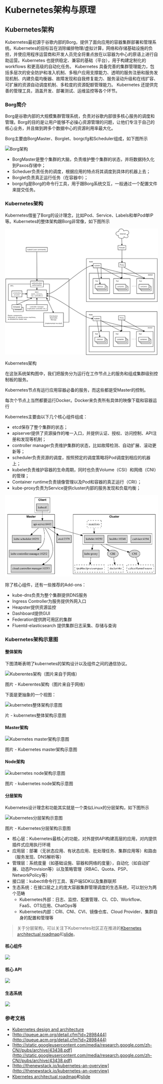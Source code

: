 # Kubernetes架构与原理

## Kubernetes架构 <a id="kubernetes&#x67B6;&#x6784;"></a>

Kubernetes最初源于谷歌内部的Borg，提供了面向应用的容器集群部署和管理系统。Kubernetes的目标旨在消除编排物理/虚拟计算，网络和存储基础设施的负担，并使应用程序运营商和开发人员完全将重点放在以容器为中心的原语上进行自助运营。Kubernetes 也提供稳定、兼容的基础（平台），用于构建定制化的workflows 和更高级的自动化任务。 Kubernetes 具备完善的集群管理能力，包括多层次的安全防护和准入机制、多租户应用支撑能力、透明的服务注册和服务发现机制、内建负载均衡器、故障发现和自我修复能力、服务滚动升级和在线扩容、可扩展的资源自动调度机制、多粒度的资源配额管理能力。 Kubernetes 还提供完善的管理工具，涵盖开发、部署测试、运维监控等各个环节。

### Borg简介 <a id="borg&#x7B80;&#x4ECB;"></a>

Borg是谷歌内部的大规模集群管理系统，负责对谷歌内部很多核心服务的调度和管理。Borg的目的是让用户能够不必操心资源管理的问题，让他们专注于自己的核心业务，并且做到跨多个数据中心的资源利用率最大化。

Borg主要由BorgMaster、Borglet、borgcfg和Scheduler组成，如下图所示

![Borg&#x67B6;&#x6784;](https://jimmysong.io/kubernetes-handbook/images/borg.png)

* BorgMaster是整个集群的大脑，负责维护整个集群的状态，并将数据持久化到Paxos存储中；
* Scheduer负责任务的调度，根据应用的特点将其调度到具体的机器上去；
* Borglet负责真正运行任务（在容器中）；
* borgcfg是Borg的命令行工具，用于跟Borg系统交互，一般通过一个配置文件来提交任务。

### Kubernetes架构 <a id="kubernetes&#x67B6;&#x6784;"></a>

Kubernetes借鉴了Borg的设计理念，比如Pod、Service、Labels和单Pod单IP等。Kubernetes的整体架构跟Borg非常像，如下图所示

![](../../.gitbook/assets/image%20%2832%29.png)

 Kubernetes架构

在这张系统架构图中，我们把服务分为运行在工作节点上的服务和组成集群级别控制板的服务。

Kubernetes节点有运行应用容器必备的服务，而这些都是受Master的控制。

每次个节点上当然都要运行Docker。Docker来负责所有具体的映像下载和容器运行

Kubernetes主要由以下几个核心组件组成：

* etcd保存了整个集群的状态；
* apiserver提供了资源操作的唯一入口，并提供认证、授权、访问控制、API注册和发现等机制；
* controller manager负责维护集群的状态，比如故障检测、自动扩展、滚动更新等；
* scheduler负责资源的调度，按照预定的调度策略将Pod调度到相应的机器上；
* kubelet负责维护容器的生命周期，同时也负责Volume（CSI）和网络（CNI）的管理；
* Container runtime负责镜像管理以及Pod和容器的真正运行（CRI）；
* kube-proxy负责为Service提供cluster内部的服务发现和负载均衡；



![](../../.gitbook/assets/image%20%2824%29.png)

除了核心组件，还有一些推荐的Add-ons：

* kube-dns负责为整个集群提供DNS服务
* Ingress Controller为服务提供外网入口
* Heapster提供资源监控
* Dashboard提供GUI
* Federation提供跨可用区的集群
* Fluentd-elasticsearch 提供集群日志采集、存储与查询

### Kubernetes架构示意图 <a id="kubernetes&#x67B6;&#x6784;&#x793A;&#x610F;&#x56FE;"></a>

#### 整体架构 <a id="&#x6574;&#x4F53;&#x67B6;&#x6784;"></a>

下图清晰表明了kubernetes的架构设计以及组件之间的通信协议。

![Kuberentes&#x67B6;&#x6784;&#xFF08;&#x56FE;&#x7247;&#x6765;&#x81EA;&#x4E8E;&#x7F51;&#x7EDC;&#xFF09;](https://jimmysong.io/kubernetes-handbook/images/kubernetes-high-level-component-archtecture.jpg)

图片 - Kuberentes架构（图片来自于网络）

下面是更抽象的一个视图：

![kubernetes&#x6574;&#x4F53;&#x67B6;&#x6784;&#x793A;&#x610F;&#x56FE;](https://jimmysong.io/kubernetes-handbook/images/kubernetes-whole-arch.png)

片 - kubernetes整体架构示意图

#### Master架构 <a id="master&#x67B6;&#x6784;"></a>

![Kubernetes master&#x67B6;&#x6784;&#x793A;&#x610F;&#x56FE;](https://jimmysong.io/kubernetes-handbook/images/kubernetes-master-arch.png)

图片 - Kubernetes master架构示意图

#### Node架构 <a id="node&#x67B6;&#x6784;"></a>

![kubernetes node&#x67B6;&#x6784;&#x793A;&#x610F;&#x56FE;](https://jimmysong.io/kubernetes-handbook/images/kubernetes-node-arch.png)

图片 - kubernetes node架构示意图

#### 分层架构 <a id="&#x5206;&#x5C42;&#x67B6;&#x6784;"></a>

Kubernetes设计理念和功能其实就是一个类似Linux的分层架构，如下图所示

![Kubernetes&#x5206;&#x5C42;&#x67B6;&#x6784;&#x793A;&#x610F;&#x56FE;](https://jimmysong.io/kubernetes-handbook/images/kubernetes-layers-arch.jpg)

图片 - Kubernetes分层架构示意图

* 核心层：Kubernetes最核心的功能，对外提供API构建高层的应用，对内提供插件式应用执行环境
* 应用层：部署（无状态应用、有状态应用、批处理任务、集群应用等）和路由（服务发现、DNS解析等）
* 管理层：系统度量（如基础设施、容器和网络的度量），自动化（如自动扩展、动态Provision等）以及策略管理（RBAC、Quota、PSP、NetworkPolicy等）
* 接口层：kubectl命令行工具、客户端SDK以及集群联邦
* 生态系统：在接口层之上的庞大容器集群管理调度的生态系统，可以划分为两个范畴
  * Kubernetes外部：日志、监控、配置管理、CI、CD、Workflow、FaaS、OTS应用、ChatOps等
  * Kubernetes内部：CRI、CNI、CVI、镜像仓库、Cloud Provider、集群自身的配置和管理等

> 关于分层架构，可以关注下Kubernetes社区正在推进的[Kbernetes architectual roadmap](https://docs.google.com/document/d/1XkjVm4bOeiVkj-Xt1LgoGiqWsBfNozJ51dyI-ljzt1o)和[slide](https://docs.google.com/presentation/d/1GpELyzXOGEPY0Y1ft26yMNV19ROKt8eMN67vDSSHglk/edit)。

#### 核心组件 <a id="&#x6838;&#x5FC3;&#x7EC4;&#x4EF6;"></a>

![](https://kubernetes.feisky.xyz/zh/architecture/images/core-packages.png)

#### 核心 API <a id="&#x6838;&#x5FC3;-api"></a>

![](https://kubernetes.feisky.xyz/zh/architecture/images/core-apis.png)

#### 生态系统 <a id="&#x751F;&#x6001;&#x7CFB;&#x7EDF;"></a>

![](https://kubernetes.feisky.xyz/zh/architecture/images/core-ecosystem.png)

###  <a id="&#x53C2;&#x8003;&#x6587;&#x6863;"></a>

###  <a id="&#x53C2;&#x8003;&#x6587;&#x6863;"></a>

### 参考文档 <a id="&#x53C2;&#x8003;&#x6587;&#x6863;"></a>

* [Kubernetes design and architecture](https://github.com/kubernetes/community/blob/master/contributors/design-proposals/architecture.md)
* [http://queue.acm.org/detail.cfm?id=2898444](http://queue.acm.org/detail.cfm?id=2898444)
* [http://static.googleusercontent.com/media/research.google.com/zh-CN//pubs/archive/43438.pdf](http://static.googleusercontent.com/media/research.google.com/zh-CN//pubs/archive/43438.pdf)
* [http://thenewstack.io/kubernetes-an-overview](http://thenewstack.io/kubernetes-an-overview)
* [Kbernetes architectual roadmap](https://docs.google.com/document/d/1XkjVm4bOeiVkj-Xt1LgoGiqWsBfNozJ51dyI-ljzt1o)和[slide](https://docs.google.com/presentation/d/1GpELyzXOGEPY0Y1ft26yMNV19ROKt8eMN67vDSSHglk/edit)

